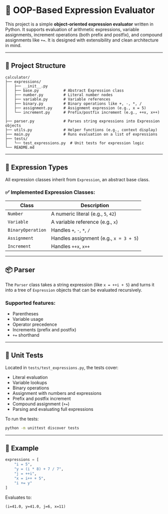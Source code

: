 # 🧮 OOP-Based Expression Evaluator

This project is a simple **object-oriented expression evaluator** written in Python. It supports evaluation of arithmetic expressions, variable assignments, increment operations (both prefix and postfix), and compound assignments like `+=`. It is designed with extensibility and clean architecture in mind.

---

## 📁 Project Structure

```
calculator/
├── expressions/
│   ├── __init__.py
│   ├── base.py           # Abstract Expression class
│   ├── number.py         # Literal number nodes
│   ├── variable.py       # Variable references
│   ├── binary.py         # Binary operations like +, -, *, /
│   ├── assignment.py     # Assignment expression (e.g., x = 5)
│   └── increment.py      # Prefix/postfix increment (e.g., ++x, x++)
│
├── parser.py             # Parses string expressions into Expression objects
├── utils.py              # Helper functions (e.g., context display)
├── main.py               # Runs evaluation on a list of expressions
├── tests/
│   └── test_expressions.py  # Unit tests for expression logic
└── README.md
```

---

## 🧠 Expression Types

All expression classes inherit from `Expression`, an abstract base class.

### ✅ Implemented Expression Classes:

| Class         | Description                              |
|---------------|------------------------------------------|
| `Number`      | A numeric literal (e.g., `5`, `42`)      |
| `Variable`    | A variable reference (e.g., `x`)         |
| `BinaryOperation` | Handles `+`, `-`, `*`, `/`           |
| `Assignment`  | Handles assignment (e.g., `x = 3 + 5`)   |
| `Increment`   | Handles `++x`, `x++`                     |

---

## 📦 Parser

The `Parser` class takes a string expression (like `x = ++i + 5`) and turns it into a tree of `Expression` objects that can be evaluated recursively.

### Supported features:
- Parentheses
- Variable usage
- Operator precedence
- Increments (prefix and postfix)
- `+=` shorthand

---

## 🧪 Unit Tests

Located in `tests/test_expressions.py`, the tests cover:
- Literal evaluation
- Variable lookups
- Binary operations
- Assignment with numbers and expressions
- Prefix and postfix increment
- Compound assignment (`+=`)
- Parsing and evaluating full expressions

To run the tests:
```bash
python -m unittest discover tests
```

---

## 🚀 Example

```python
expressions = [
    "i = 5",
    "y = (i * 8) + 7 / 7",
    "j = ++i",
    "x = i++ + 5",
    "i += y"
]
```

Evaluates to:
```txt
(i=41.0, y=41.0, j=6, x=11)
```
